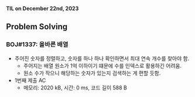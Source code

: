 **TIL on December 22nd, 2023**

## Problem Solving
### BOJ#1337: 올바른 배열
* 주어진 숫자를 정렬하고, 숫자를 하나 하나 확인하면서 최대 연속 개수를 찾아야 함.
    - 주어지는 배열 원소가 1억 이하이기 떄문에 수를 인덱스로 활용하긴 어려움.
    - 원소 수가 작으니 해당하는 숫자가 있는지 검색하는 게 편할 듯함.
* 1번째 제출 AC
    - 메모리: 2020 kB, 시간: 0 ms, 코드 길이 588 B

